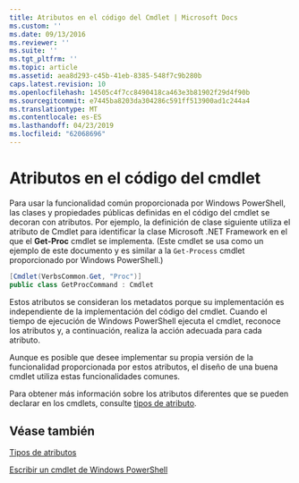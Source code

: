 ```yaml
---
title: Atributos en el código del Cmdlet | Microsoft Docs
ms.custom: ''
ms.date: 09/13/2016
ms.reviewer: ''
ms.suite: ''
ms.tgt_pltfrm: ''
ms.topic: article
ms.assetid: aea8d293-c45b-41eb-8385-548f7c9b280b
caps.latest.revision: 10
ms.openlocfilehash: 14505c4f7cc8490418ca463e3b81902f29d4f90b
ms.sourcegitcommit: e7445ba8203da304286c591ff513900ad1c244a4
ms.translationtype: MT
ms.contentlocale: es-ES
ms.lasthandoff: 04/23/2019
ms.locfileid: "62068696"
---
```

# <a name="attributes-in-cmdlet-code"></a>Atributos en el código del cmdlet

Para usar la funcionalidad común proporcionada por Windows PowerShell, las clases y propiedades públicas definidas en el código del cmdlet se decoran con atributos. Por ejemplo, la definición de clase siguiente utiliza el atributo de Cmdlet para identificar la clase Microsoft .NET Framework en el que el **Get-Proc** cmdlet se implementa. (Este cmdlet se usa como un ejemplo de este documento y es similar a la `Get-Process` cmdlet proporcionado por Windows PowerShell.)

```csharp
[Cmdlet(VerbsCommon.Get, "Proc")]
public class GetProcCommand : Cmdlet
```

Estos atributos se consideran los metadatos porque su implementación es independiente de la implementación del código del cmdlet. Cuando el tiempo de ejecución de Windows PowerShell ejecuta el cmdlet, reconoce los atributos y, a continuación, realiza la acción adecuada para cada atributo.

Aunque es posible que desee implementar su propia versión de la funcionalidad proporcionada por estos atributos, el diseño de una buena cmdlet utiliza estas funcionalidades comunes.

Para obtener más información sobre los atributos diferentes que se pueden declarar en los cmdlets, consulte [tipos de atributo](./attribute-types.md).

## <a name="see-also"></a>Véase también

[Tipos de atributos](./attribute-types.md)

[Escribir un cmdlet de Windows PowerShell](./writing-a-windows-powershell-cmdlet.md)
